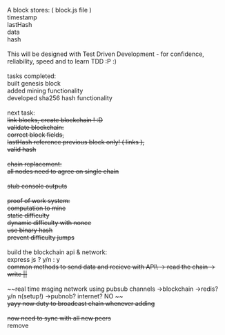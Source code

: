 A block stores: ( block.js file )\
  timestamp\
  lastHash\
  data\
  hash\
  \
This will be designed with Test Driven Development - for confidence, reliability, speed and to learn TDD :P :) \
\
tasks completed:\
	built genesis block\
	added mining functionality\
	developed sha256 hash functionality\
\
next task:\
	~~link blocks, create blockchain ! :D~~\
	~~validate blockchain:\
		correct block fields,\
		lastHash reference previous block only! ( links ),\
		valid hash~~\
<br>
		~~chain replacement:\
		all nodes need to agree on single chain~~\
\
		~~stub console outputs~~\
		\
		~~proof of work system:\
			computation to mine\
			static difficulty~~\
		~~dynamic difficulty with nonce~~\
		~~use binary hash~~\
		~~prevent difficulty jumps~~\
		\
		build the blockchain api & network:\
		express js ? y/n : y\
		~~common methods to send data and recieve with API\   -> read the chain -> write ||~~ \
\
		~~real time msging network using pubsub channels ->blockchain  ->redis? y/n n(setup!) ->pubnob? internet? NO  ~~\
		~~yayy now duty to broadcast chain whenever adding~~ \
		\
		~~now need to sync with all new peers~~\
		remove 

